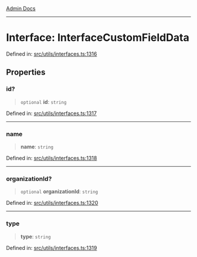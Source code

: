 [Admin Docs](/)

***

# Interface: InterfaceCustomFieldData

Defined in: [src/utils/interfaces.ts:1316](https://github.com/PalisadoesFoundation/talawa-admin/blob/main/src/utils/interfaces.ts#L1316)

## Properties

### id?

> `optional` **id**: `string`

Defined in: [src/utils/interfaces.ts:1317](https://github.com/PalisadoesFoundation/talawa-admin/blob/main/src/utils/interfaces.ts#L1317)

***

### name

> **name**: `string`

Defined in: [src/utils/interfaces.ts:1318](https://github.com/PalisadoesFoundation/talawa-admin/blob/main/src/utils/interfaces.ts#L1318)

***

### organizationId?

> `optional` **organizationId**: `string`

Defined in: [src/utils/interfaces.ts:1320](https://github.com/PalisadoesFoundation/talawa-admin/blob/main/src/utils/interfaces.ts#L1320)

***

### type

> **type**: `string`

Defined in: [src/utils/interfaces.ts:1319](https://github.com/PalisadoesFoundation/talawa-admin/blob/main/src/utils/interfaces.ts#L1319)

